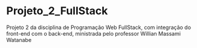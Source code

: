 # Projeto_2_FullStack
Projeto 2 da disciplina de Programação Web FullStack, com integração do front-end com o back-end, ministrada pelo professor Willian Massami Watanabe
